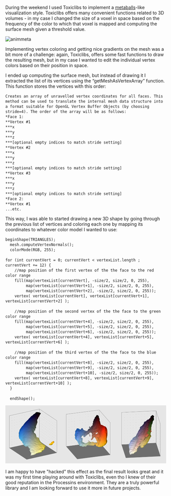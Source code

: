 During the weekend I used Toxiclibs to implement a [metaballs](http://en.wikipedia.org/wiki/Metaballs "metaballs")-like visualization style. Toxiclibs offers many convenient functions related to 3D volumes - in my case I changed the size of a voxel in space based on the frequency of the color to which that voxel is mapped and computing the surface mesh given a threshold value.

![animmeta](http://i.imgur.com/MXQxCn4.gif "animmeta")

Implementing vertex coloring and getting nice gradients on the mesh was a bit more of a challenge: again, Toxiclibs, offers some fast functions to draw the resulting mesh, but in my case I wanted to edit the individual vertex colors based on their position in space.

I ended up computing the surface mesh, but instead of drawing it I extracted the list of its vertices using the “getMeshAsVertexArray” function. This function stores the vertices with this order:
```
Creates an array of unravelled vertex coordinates for all faces. This method can be used to translate the internal mesh data structure into a format suitable for OpenGL Vertex Buffer Objects (by choosing stride=4). The order of the array will be as follows:
*Face 1:
**Vertex #1
***x
***y
***z
***[optional empty indices to match stride setting]
**Vertex #2
***x
***y
***z
***[optional empty indices to match stride setting]
**Vertex #3
***x
***y
***z
***[optional empty indices to match stride setting]
*Face 2:
**Vertex #1
...etc.
```

This way, I was able to started drawing a new 3D shape by going through the previous list of vertices and coloring each one by mapping its coordinates to whatever color model I wanted to use:

```
beginShape(TRIANGLES);
  mesh.computeVertexNormals();
  colorMode(RGB, 255);

for (int currentVert = 0; currentVert < vertexList.length ; currentVert += 12) {
    //map position of the first vertex of the the face to the red color range
    fill(map(vertexList[currentVert], -size/2, size/2, 0, 255), 
         map(vertexList[currentVert+1], -size/2, size/2, 0, 255), 
         map(vertexList[currentVert+2], -size/2, size/2, 0, 255));
    vertex( vertexList[currentVert], vertexList[currentVert+1], vertexList[currentVert+2] );
    
    //map position of the second vertex of the the face to the green color range
    fill(map(vertexList[currentVert+4], -size/2, size/2, 0, 255), 
         map(vertexList[currentVert+5], -size/2, size/2, 0, 255), 
         map(vertexList[currentVert+6], -size/2, size/2, 0, 255));
    vertex( vertexList[currentVert+4], vertexList[currentVert+5], vertexList[currentVert+6] );
    
    //map position of the third vertex of the the face to the blue color range
    fill(map(vertexList[currentVert+8], -size/2, size/2, 0, 255), 
         map(vertexList[currentVert+9], -size/2, size/2, 0, 255), 
         map(vertexList[currentVert+10], -size/2, size/2, 0, 255));
    vertex( vertexList[currentVert+8], vertexList[currentVert+9], vertexList[currentVert+10] );
  }
  
  endShape();
```

![metaballs](/project_images/05meta.png "metaballs")

I am happy to have "hacked" this effect as the final result looks great and it was my first time playing around with Toxiclibs, even tho I knew of their good reputation in the Processins environment. They are a truly powerful library and I am looking forward to use it more in future projects.
